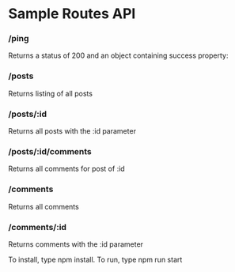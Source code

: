 # Sample Routes API

### /ping
Returns a status of 200 and an object containing success property:

### /posts
Returns listing of all posts

### /posts/:id
Returns all posts with the :id parameter

### /posts/:id/comments
Returns all comments for post of :id

### /comments
Returns all comments

### /comments/:id
Returns comments with the :id parameter

To install, type npm install.
To run, type npm run start
